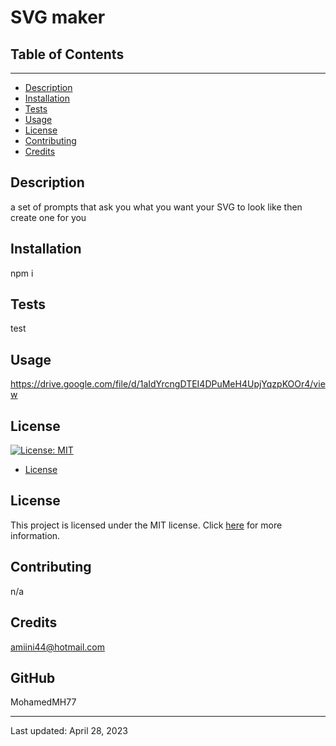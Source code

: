 # SVG maker
## Table of Contents
  -----------------
  - [Description](#description)
  - [Installation](#installation)
  - [Tests](#tests)
  - [Usage](#usage)
  - [License](#license)
  - [Contributing](#contributing)
  - [Credits](#credits)

## Description  
  a set of prompts that ask you what you want your SVG to look like then create one for you

## Installation
  npm i

## Tests 
  test

## Usage 
  https://drive.google.com/file/d/1aIdYrcngDTEI4DPuMeH4UpjYqzpKOOr4/view

## License 
  [![License: MIT](https://img.shields.io/badge/License-MIT-yellow.svg)](https://opensource.org/licenses/MIT)
  * [License](#license)

  ## License

This project is licensed under the MIT license. Click [here](https://choosealicense.com/licenses/mit/) for more information.

## Contributing  
  n/a

  ## Credits  
  amiini44@hotmail.com

  ## GitHub  
  MohamedMH77

  ---
  Last updated: April 28, 2023
  